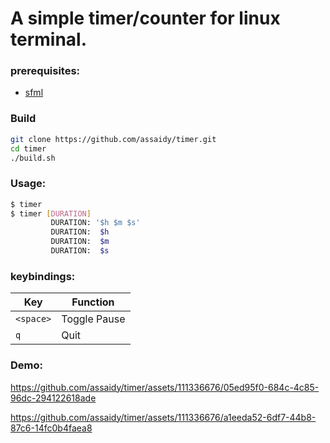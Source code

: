 # A simple timer/counter for linux terminal.

### prerequisites:
- [sfml](https://www.sfml-dev.org/tutorials/2.6/start-linux.php#installing-sfml)

### Build
```sh
git clone https://github.com/assaidy/timer.git
cd timer
./build.sh
```

### Usage:
```sh
$ timer
$ timer [DURATION]
         DURATION: '$h $m $s'
         DURATION:  $h
         DURATION:  $m
         DURATION:  $s
```

### keybindings:
| Key | Function |
| --- | --- |
| `<space>` | Toggle Pause |
| `q` | Quit |

### Demo:


https://github.com/assaidy/timer/assets/111336676/05ed95f0-684c-4c85-96dc-294122618ade



https://github.com/assaidy/timer/assets/111336676/a1eeda52-6df7-44b8-87c6-14fc0b4faea8


